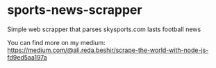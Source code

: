 # sports-news-scrapper
Simple web scrapper that parses skysports.com lasts football news

You can find more on my medium:
https://medium.com/@ali.reda.beshir/scrape-the-world-with-node-js-fd9ed5aa197a
